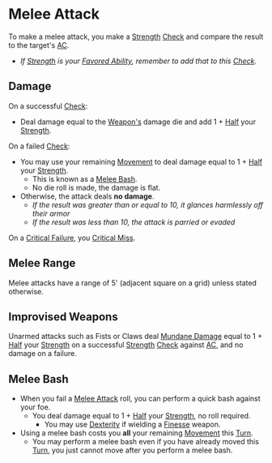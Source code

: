 # Melee Attack

To make a melee attack, you make a [Strength](../Player%20Characters/Chosen%20Statistics/Strength.md) [Check](Check.md) and compare the result to the target's [AC](../Player%20Characters/Derived%20Statistics/Armor%20Class.md).

- *If [Strength](../Player%20Characters/Chosen%20Statistics/Strength.md) is your [Favored Ability](../Player%20Characters/Favored%20Ability.md), remember to add that to this [Check](Check.md).*

## Damage

On a successful [Check](Check.md):

- Deal damage equal to the [Weapon's](../Items/Weapons.md) damage die and add 1 + [Half](../Foreword/Rule%20for%20rules.md#Halving) your [Strength](../Player%20Characters/Chosen%20Statistics/Strength.md).

On a failed [Check](Check.md):

- You may use your remaining [Movement](Movement.md) to deal damage equal to 1 + [Half](../Foreword/Rule%20for%20rules.md#Halving) your [Strength](../Player%20Characters/Chosen%20Statistics/Strength.md).
	- This is known as a [Melee Bash](Melee%20Attack.md#Melee%20Bash).
	- No die roll is made, the damage is flat.
- Otherwise, the attack deals **no damage**.
	- *If the result was greater than or equal to 10, it glances harmlessly off their armor*
	- *If the result was less than 10, the attack is parried or evaded*

On a [Critical Failure](Dice%20Rolls/Critical%20Failure.md), you [Critical Miss](Dice%20Rolls/Critical%20Miss.md).

## Melee Range

Melee attacks have a range of 5' (adjacent square on a grid) unless stated otherwise.

## Improvised Weapons

Unarmed attacks such as Fists or Claws deal [Mundane Damage](../Damage%20Types/Mundane%20Damage.md) equal to 1 + [Half](../Foreword/Rule%20for%20rules.md#Halving) your [Strength](../Player%20Characters/Chosen%20Statistics/Strength.md) on a successful [Strength](../Player%20Characters/Chosen%20Statistics/Strength.md) [Check](Check.md) against [AC](../Player%20Characters/Derived%20Statistics/Armor%20Class.md), and no damage on a failure.

## Melee Bash

- When you fail a [Melee Attack](Melee%20Attack.md) roll, you can perform a quick bash against your foe.
	- You deal damage equal to 1 + [Half](../Foreword/Rule%20for%20rules.md#Halving) your [Strength](../Player%20Characters/Chosen%20Statistics/Strength.md), no roll required.
		- You may use [Dexterity](../Player%20Characters/Chosen%20Statistics/Dexterity.md) if wielding a [Finesse](../Items/Individual%20Item%20Cards/Weapons/Weapon%20Properties/Finesse%20Property.md) weapon.
- Using a melee bash costs you **all** your remaining [Movement](Movement.md) this [Turn](Turn.md).
	- You may perform a melee bash even if you have already moved this [Turn](Turn.md), you just cannot move after you perform a melee bash.
